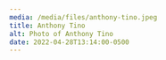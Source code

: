 ```yaml
---
media: /media/files/anthony-tino.jpeg
title: Anthony Tino
alt: Photo of Anthony Tino
date: 2022-04-28T13:14:00-0500
---
```

